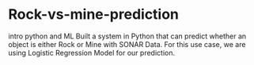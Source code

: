 # Rock-vs-mine-prediction
intro python and ML
 Built a system in Python that can predict whether an object is either Rock or Mine with SONAR Data. For this use case, we are using Logistic Regression Model for our prediction. 
